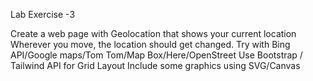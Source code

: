 Lab Exercise -3

Create a web page with Geolocation that shows your current location 
Wherever you move, the location should get changed.
Try with Bing API/Google maps/Tom Tom/Map Box/Here/OpenStreet 
Use Bootstrap / Tailwind API for Grid Layout
Include some graphics using SVG/Canvas
